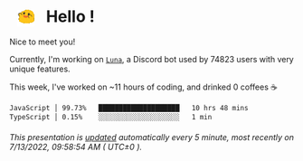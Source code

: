 <h1>   <img src="./spoinky.gif" style="vertical-align:middle;" width="30px">   Hello ! </h1>

Nice to meet you!

Currently, I'm working on <a href='https://github.com/Asgarrrr/Luna'>`Luna`</a>, a Discord bot used by 74823 users with very unique features.

This week, I've worked on ~11 hours of coding, and drinked 0 coffees ☕

```
JavaScript │ 99.73%   ████████████████████   10 hrs 48 mins
TypeScript │ 0.15%    ░░░░░░░░░░░░░░░░░░░░   1 min
```

###### This presentation is [updated](https://github.com/Asgarrrr) automatically every 5 minute, most recently on 7/13/2022, 09:58:54 AM ( UTC±0 ).